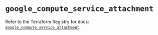 # `google_compute_service_attachment`

Refer to the Terraform Registry for docs: [`google_compute_service_attachment`](https://registry.terraform.io/providers/hashicorp/google/5.43.1/docs/resources/compute_service_attachment).
